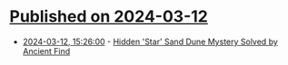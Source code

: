 # [Published on 2024-03-12](index.md)

* [2024-03-12, 15:26:00](https://soylentnews.org/article.pl?sid=24/03/10/1028246&from=rss) - [Hidden 'Star' Sand Dune Mystery Solved by Ancient Find](https://soylentnews.org/article.pl?sid=24/03/10/1028246&from=rss)
